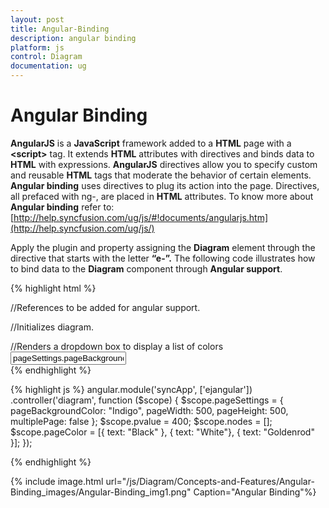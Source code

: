 ```yaml
---
layout: post
title: Angular-Binding
description: angular binding
platform: js
control: Diagram
documentation: ug
---
```


# Angular Binding

**AngularJS** is a **JavaScript** framework added to a **HTML** page with a **&lt;script&gt;** tag. It extends **HTML** attributes with directives and binds data to **HTML** with expressions. **AngularJS** directives allow you to specify custom and reusable **HTML** tags that moderate the behavior of certain elements. **Angular binding** uses directives to plug its action into the page. Directives, all prefaced with ng-, are placed in **HTML** attributes. To know more about **Angular binding** refer to: [http://help.syncfusion.com/ug/js/#!documents/angularjs.htm](http://help.syncfusion.com/ug/js/)

Apply the plugin and property assigning the **Diagram** element through the directive that starts with the letter **“e-”.**  The following code illustrates how to bind data to the **Diagram** component through **Angular support**.

{% highlight html %}

//References to be added for angular support.
    <script src="https://ajax.googleapis.com/ajax/libs/angularjs/1.0.1/angular.min.js"></script>
    <script src="http://cdn.syncfusion.com/js/web/ej.unobtrusive-latest.min.js"></script>
    <script src="http://cdn.syncfusion.com/js/ej.widget.angular-latest.min.js"></script>

//Initializes diagram.
<div id="diagramCore" 
       ej-diagram e-height="500px" 
       e-width="700px" 
       e-pagesettings-pagebackgroundcolor="pageSettings.pageBackgroundColor"  
       e-pagesettings-pageheight="pageSettings.pageHeight"
       e-pagesettings-pagewidth="pageSettings.pageWidth">
</div>
<div>
//Renders a dropdown box to display a list of colors
 <input ej-dropdownlist e-datasource="pageColor"   
  value="pageSettings.pageBackgroundColor" 
  e-width="100px" />
</div>
{% endhighlight %}

{% highlight js %}
angular.module('syncApp', ['ejangular'])
    .controller('diagram', 
        function ($scope) {
        $scope.pageSettings = {
            pageBackgroundColor: "Indigo",
            pageWidth: 500,
            pageHeight: 500,
            multiplePage: false
        };
        $scope.pvalue = 400;
        $scope.nodes = [];
        $scope.pageColor = [{ text: "Black" }, 
                            { text: "White"},
                            { text: "Goldenrod" }];
}); 

{% endhighlight %}

{% include image.html url="/js/Diagram/Concepts-and-Features/Angular-Binding_images/Angular-Binding_img1.png" Caption="Angular Binding"%}
